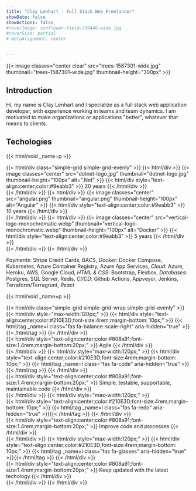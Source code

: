 ```yaml
---
title: "Clay Lenhart - Full Stack Web Freelancer"
showDate: false
showActions: false
#coverImage: sunflower-field-730446-wide.jpg
#coverSize: partial
# metaAlignment: center


---
```


{{< image classes="center clear" src="trees-1587301-wide.jpg" thumbnail="trees-1587301-wide.jpg" thumbnail-height="300px" >}}


## Introduction

Hi, my name is Clay Lenhart and I specialize as a full stack web application developer, with experience working in teams
and team dynamics.  I am motivated to make organizations or applications "better", whatever that means to clients.




## Techologies

{{< html/void _name=p >}}

{{< html/div class="simple-grid simple-grid-evenly" >}}
    {{< html/div >}}
        {{< image classes="center" src="dotnet-logo.jpg" thumbnail="dotnet-logo.jpg" thumbnail-height="100px" alt=".Net" >}}
        {{< html/div style="text-align:center;color:#9eabb3" >}}
            20 years
        {{< /html/div >}}   
    {{< /html/div >}}
    {{< html/div >}}
        {{< image classes="center" src="angular.png" thumbnail="angular.png" thumbnail-height="100px" alt="Angular" >}}
        {{< html/div style="text-align:center;color:#9eabb3" >}}
            10 years
        {{< /html/div >}}   
    {{< /html/div >}}
    {{< html/div >}}
        {{< image classes="center" src="vertical-logo-monochromatic.webp" thumbnail="vertical-logo-monochromatic.webp" thumbnail-height="100px" alt="Docker" >}}
        {{< html/div style="text-align:center;color:#9eabb3" >}}
            5 years
        {{< /html/div >}}   
    {{< /html/div >}}
{{< /html/div >}}




*Payments*: Stripe Credit Cards, BACS, 
*Docker*: Docker Compose, Kubernetes, Azure Container Registry, Azure App Services,
*Cloud*: Azure, Heroku, AWS, Google Cloud,
*HTML & CSS*: Bootstrap, Flexbox,
*Databases*: Postgres, SQL Server, Redis,
*CI/CD*: Github Actions, Appveyor, Jenkins, Terraform/Terragrunt,
*React*



<!-- portfolio -->




{{< html/void _name=p >}}

{{< html/div class="simple-grid simple-grid-wrap simple-grid-evenly" >}}
    {{< html/div style="max-width:120px;" >}} 
        {{< html/div style="text-align:center;color:#210E3D;font-size:4rem;margin-bottom: 10px;" >}}
            {{< html/tag _name=i class="fas fa-balance-scale-right" aria-hidden="true" >}}{{< /html/tag >}}
        {{< /html/div >}}     
        {{< html/div style="text-align:center;color:#808a91;font-size:1.4rem;margin-bottom:20px;" >}}
            Agile
        {{< /html/div >}}   
    {{< /html/div >}}
    {{< html/div style="max-width:120px;" >}} 
        {{< html/div style="text-align:center;color:#210E3D;font-size:4rem;margin-bottom: 10px;" >}}
            {{< html/tag _name=i class="fas fa-code" aria-hidden="true" >}}{{< /html/tag >}}
        {{< /html/div >}}     
        {{< html/div style="text-align:center;color:#808a91;font-size:1.4rem;margin-bottom:20px;" >}}
            Simple, testable, supportable, maintainable code
        {{< /html/div >}}   
    {{< /html/div >}}
    {{< html/div style="max-width:120px;" >}}  
        {{< html/div style="text-align:center;color:#210E3D;font-size:4rem;margin-bottom: 10px;" >}}
            {{< html/tag _name=i class="fas fa-redo" aria-hidden="true" >}}{{< /html/tag >}}
        {{< /html/div >}}               
        {{< html/div style="text-align:center;color:#808a91;font-size:1.4rem;margin-bottom:20px;" >}}
            Improve code and processes
        {{< /html/div >}}   
    {{< /html/div >}}
    {{< html/div style="max-width:120px;" >}} 
        {{< html/div style="text-align:center;color:#210E3D;font-size:4rem;margin-bottom: 10px;" >}}
            {{< html/tag _name=i class="fas fa-glasses" aria-hidden="true" >}}{{< /html/tag >}}
        {{< /html/div >}}     
        {{< html/div style="text-align:center;color:#808a91;font-size:1.4rem;margin-bottom:20px;" >}}
            Keep updated with the latest techology
        {{< /html/div >}}   
    {{< /html/div >}}
{{< /html/div >}}






<!-- Image by <a href="https://pixabay.com/users/12019-12019/?utm_source=link-attribution&utm_medium=referral&utm_campaign=image&utm_content=1587301">David Mark</a> from <a href="https://pixabay.com//?utm_source=link-attribution&utm_medium=referral&utm_campaign=image&utm_content=1587301">Pixabay</a> -->

